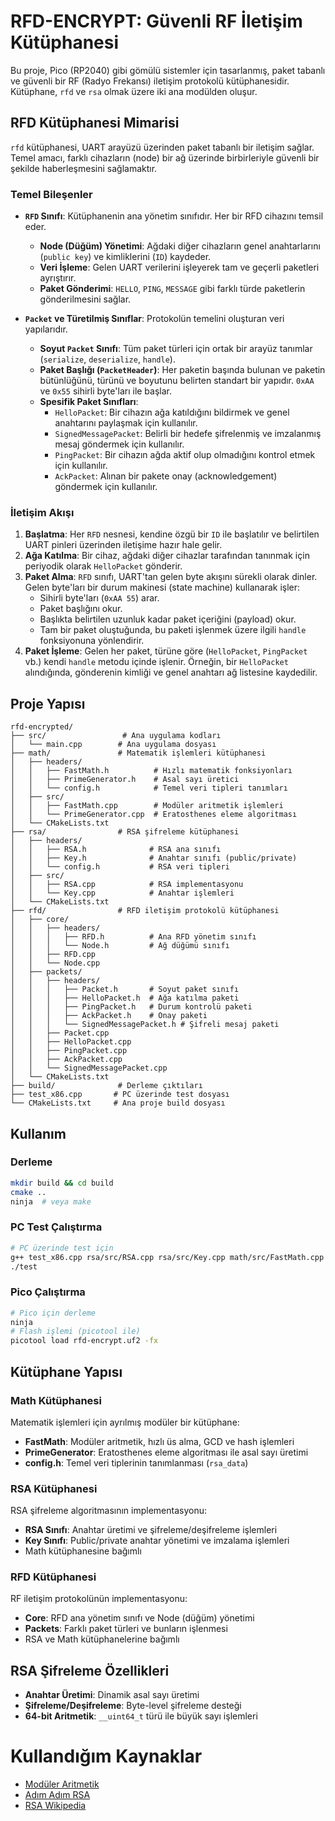 # RFD-ENCRYPT: Güvenli RF İletişim Kütüphanesi

Bu proje, Pico (RP2040) gibi gömülü sistemler için tasarlanmış, paket tabanlı ve güvenli bir RF (Radyo Frekansı) iletişim protokolü kütüphanesidir. Kütüphane, `rfd` ve `rsa` olmak üzere iki ana modülden oluşur.

## RFD Kütüphanesi Mimarisi

`rfd` kütüphanesi, UART arayüzü üzerinden paket tabanlı bir iletişim sağlar. Temel amacı, farklı cihazların (node) bir ağ üzerinde birbirleriyle güvenli bir şekilde haberleşmesini sağlamaktır.

### Temel Bileşenler

- **`RFD` Sınıfı**: Kütüphanenin ana yönetim sınıfıdır. Her bir RFD cihazını temsil eder.
  - **Node (Düğüm) Yönetimi**: Ağdaki diğer cihazların genel anahtarlarını (`public key`) ve kimliklerini (`ID`) kaydeder.
  - **Veri İşleme**: Gelen UART verilerini işleyerek tam ve geçerli paketleri ayrıştırır.
  - **Paket Gönderimi**: `HELLO`, `PING`, `MESSAGE` gibi farklı türde paketlerin gönderilmesini sağlar.

- **`Packet` ve Türetilmiş Sınıflar**: Protokolün temelini oluşturan veri yapılarıdır.
  - **Soyut `Packet` Sınıfı**: Tüm paket türleri için ortak bir arayüz tanımlar (`serialize`, `deserialize`, `handle`).
  - **Paket Başlığı (`PacketHeader`)**: Her paketin başında bulunan ve paketin bütünlüğünü, türünü ve boyutunu belirten standart bir yapıdır. `0xAA` ve `0x55` sihirli byte'ları ile başlar.
  - **Spesifik Paket Sınıfları**:
    - `HelloPacket`: Bir cihazın ağa katıldığını bildirmek ve genel anahtarını paylaşmak için kullanılır.
    - `SignedMessagePacket`: Belirli bir hedefe şifrelenmiş ve imzalanmış mesaj göndermek için kullanılır.
    - `PingPacket`: Bir cihazın ağda aktif olup olmadığını kontrol etmek için kullanılır.
    - `AckPacket`: Alınan bir pakete onay (acknowledgement) göndermek için kullanılır.

### İletişim Akışı

1.  **Başlatma**: Her `RFD` nesnesi, kendine özgü bir `ID` ile başlatılır ve belirtilen UART pinleri üzerinden iletişime hazır hale gelir.
2.  **Ağa Katılma**: Bir cihaz, ağdaki diğer cihazlar tarafından tanınmak için periyodik olarak `HelloPacket` gönderir.
3.  **Paket Alma**: `RFD` sınıfı, UART'tan gelen byte akışını sürekli olarak dinler. Gelen byte'ları bir durum makinesi (state machine) kullanarak işler:
    - Sihirli byte'ları (`0xAA 55`) arar.
    - Paket başlığını okur.
    - Başlıkta belirtilen uzunluk kadar paket içeriğini (payload) okur.
    - Tam bir paket oluştuğunda, bu paketi işlenmek üzere ilgili `handle` fonksiyonuna yönlendirir.
4.  **Paket İşleme**: Gelen her paket, türüne göre (`HelloPacket`, `PingPacket` vb.) kendi `handle` metodu içinde işlenir. Örneğin, bir `HelloPacket` alındığında, gönderenin kimliği ve genel anahtarı ağ listesine kaydedilir.

## Proje Yapısı

```
rfd-encrypted/
├── src/                 # Ana uygulama kodları
│   └── main.cpp        # Ana uygulama dosyası
├── math/               # Matematik işlemleri kütüphanesi
│   ├── headers/
│   │   ├── FastMath.h          # Hızlı matematik fonksiyonları
│   │   ├── PrimeGenerator.h    # Asal sayı üretici
│   │   └── config.h            # Temel veri tipleri tanımları
│   ├── src/
│   │   ├── FastMath.cpp        # Modüler aritmetik işlemleri
│   │   └── PrimeGenerator.cpp  # Eratosthenes eleme algoritması
│   └── CMakeLists.txt
├── rsa/                # RSA şifreleme kütüphanesi
│   ├── headers/
│   │   ├── RSA.h              # RSA ana sınıfı
│   │   ├── Key.h              # Anahtar sınıfı (public/private)
│   │   └── config.h           # RSA veri tipleri
│   ├── src/
│   │   ├── RSA.cpp            # RSA implementasyonu
│   │   └── Key.cpp            # Anahtar işlemleri
│   └── CMakeLists.txt
├── rfd/                # RFD iletişim protokolü kütüphanesi
│   ├── core/
│   │   ├── headers/
│   │   │   ├── RFD.h          # Ana RFD yönetim sınıfı
│   │   │   └── Node.h         # Ağ düğümü sınıfı
│   │   ├── RFD.cpp
│   │   └── Node.cpp
│   ├── packets/
│   │   ├── headers/
│   │   │   ├── Packet.h       # Soyut paket sınıfı
│   │   │   ├── HelloPacket.h  # Ağa katılma paketi
│   │   │   ├── PingPacket.h   # Durum kontrolü paketi
│   │   │   ├── AckPacket.h    # Onay paketi
│   │   │   └── SignedMessagePacket.h # Şifreli mesaj paketi
│   │   ├── Packet.cpp
│   │   ├── HelloPacket.cpp
│   │   ├── PingPacket.cpp
│   │   ├── AckPacket.cpp
│   │   └── SignedMessagePacket.cpp
│   └── CMakeLists.txt
├── build/              # Derleme çıktıları
├── test_x86.cpp       # PC üzerinde test dosyası
└── CMakeLists.txt     # Ana proje build dosyası
```

## Kullanım

### Derleme
```bash
mkdir build && cd build
cmake ..
ninja  # veya make
```

### PC Test Çalıştırma
```bash
# PC üzerinde test için
g++ test_x86.cpp rsa/src/RSA.cpp rsa/src/Key.cpp math/src/FastMath.cpp math/src/PrimeGenerator.cpp -I rsa/headers -I math/headers -g -o test
./test
```

### Pico Çalıştırma
```bash
# Pico için derleme
ninja
# Flash işlemi (picotool ile)
picotool load rfd-encrypt.uf2 -fx
```

## Kütüphane Yapısı

### Math Kütüphanesi
Matematik işlemleri için ayrılmış modüler bir kütüphane:
- **FastMath**: Modüler aritmetik, hızlı üs alma, GCD ve hash işlemleri
- **PrimeGenerator**: Eratosthenes eleme algoritması ile asal sayı üretimi
- **config.h**: Temel veri tiplerinin tanımlanması (`rsa_data`)

### RSA Kütüphanesi
RSA şifreleme algoritmasının implementasyonu:
- **RSA Sınıfı**: Anahtar üretimi ve şifreleme/deşifreleme işlemleri
- **Key Sınıfı**: Public/private anahtar yönetimi ve imzalama işlemleri
- Math kütüphanesine bağımlı

### RFD Kütüphanesi
RF iletişim protokolünün implementasyonu:
- **Core**: RFD ana yönetim sınıfı ve Node (düğüm) yönetimi
- **Packets**: Farklı paket türleri ve bunların işlenmesi
- RSA ve Math kütüphanelerine bağımlı

## RSA Şifreleme Özellikleri

- **Anahtar Üretimi**: Dinamik asal sayı üretimi
- **Şifreleme/Deşifreleme**: Byte-level şifreleme desteği
- **64-bit Aritmetik**: `__uint64_t` türü ile büyük sayı işlemleri

# Kullandığım Kaynaklar
- [Modüler Aritmetik](https://www.derspresso.com.tr/matematik/moduler-aritmetik)
- [Adım Adım RSA](https://www.cryptool.org/en/cto/rsa-step-by-step/)
- [RSA Wikipedia](https://en.wikipedia.org/wiki/RSA_cryptosystem#Operation)